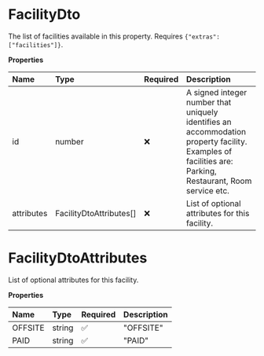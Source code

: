 # FacilityDto

The list of facilities available in this property. Requires `{"extras":["facilities"]}`.

**Properties**

| Name       | Type                    | Required | Description                                                                                                                                             |
| :--------- | :---------------------- | :------- | :------------------------------------------------------------------------------------------------------------------------------------------------------ |
| id         | number                  | ❌       | A signed integer number that uniquely identifies an accommodation property facility. Examples of facilities are: Parking, Restaurant, Room service etc. |
| attributes | FacilityDtoAttributes[] | ❌       | List of optional attributes for this facility.                                                                                                          |

# FacilityDtoAttributes

List of optional attributes for this facility.

**Properties**

| Name    | Type   | Required | Description |
| :------ | :----- | :------- | :---------- |
| OFFSITE | string | ✅       | "OFFSITE"   |
| PAID    | string | ✅       | "PAID"      |
